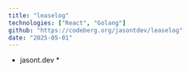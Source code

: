 ```yaml
---
title: "leaselog"
technologies: ["React", "Golang"]
github: "https://codeberg.org/jasontdev/leaselog"
date: "2025-05-01"
---
```


* jasont.dev *